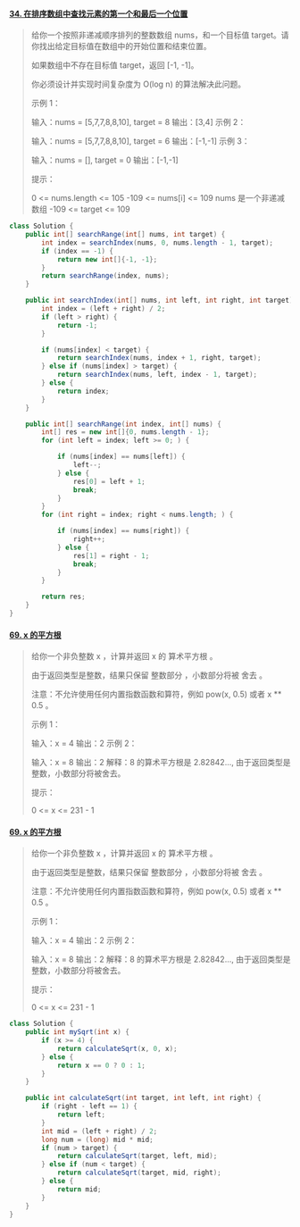 #### [34. 在排序数组中查找元素的第一个和最后一个位置](https://leetcode.cn/problems/find-first-and-last-position-of-element-in-sorted-array/)

>给你一个按照非递减顺序排列的整数数组 nums，和一个目标值 target。请你找出给定目标值在数组中的开始位置和结束位置。
>
>如果数组中不存在目标值 target，返回 [-1, -1]。
>
>你必须设计并实现时间复杂度为 O(log n) 的算法解决此问题。
>
> 
>
>示例 1：
>
>输入：nums = [5,7,7,8,8,10], target = 8
>输出：[3,4]
>示例 2：
>
>输入：nums = [5,7,7,8,8,10], target = 6
>输出：[-1,-1]
>示例 3：
>
>输入：nums = [], target = 0
>输出：[-1,-1]
>
>
>提示：
>
>0 <= nums.length <= 105
>-109 <= nums[i] <= 109
>nums 是一个非递减数组
>-109 <= target <= 109

```java
class Solution {
    public int[] searchRange(int[] nums, int target) {
        int index = searchIndex(nums, 0, nums.length - 1, target);
        if (index == -1) {
            return new int[]{-1, -1};
        }
        return searchRange(index, nums);
    }

    public int searchIndex(int[] nums, int left, int right, int target) {
        int index = (left + right) / 2;
        if (left > right) {
            return -1;
        }

        if (nums[index] < target) {
            return searchIndex(nums, index + 1, right, target);
        } else if (nums[index] > target) {
            return searchIndex(nums, left, index - 1, target);
        } else {
            return index;
        }
    }

    public int[] searchRange(int index, int[] nums) {
        int[] res = new int[]{0, nums.length - 1};
        for (int left = index; left >= 0; ) {

            if (nums[index] == nums[left]) {
                left--;
            } else {
                res[0] = left + 1;
                break;
            }
        }
        for (int right = index; right < nums.length; ) {

            if (nums[index] == nums[right]) {
                right++;
            } else {
                res[1] = right - 1;
                break;
            }
        }

        return res;
    }
}
```



#### [69. x 的平方根 ](https://leetcode.cn/problems/sqrtx/)

>给你一个非负整数 x ，计算并返回 x 的 算术平方根 。
>
>由于返回类型是整数，结果只保留 整数部分 ，小数部分将被 舍去 。
>
>注意：不允许使用任何内置指数函数和算符，例如 pow(x, 0.5) 或者 x ** 0.5 。
>
> 
>
>示例 1：
>
>输入：x = 4
>输出：2
>示例 2：
>
>输入：x = 8
>输出：2
>解释：8 的算术平方根是 2.82842..., 由于返回类型是整数，小数部分将被舍去。
>
>
>提示：
>
>0 <= x <= 231 - 1
>



#### [69. x 的平方根](https://leetcode.cn/problems/sqrtx/)

>给你一个非负整数 x ，计算并返回 x 的 算术平方根 。
>
>由于返回类型是整数，结果只保留 整数部分 ，小数部分将被 舍去 。
>
>注意：不允许使用任何内置指数函数和算符，例如 pow(x, 0.5) 或者 x ** 0.5 。
>
> 
>
>示例 1：
>
>输入：x = 4
>输出：2
>示例 2：
>
>输入：x = 8
>输出：2
>解释：8 的算术平方根是 2.82842..., 由于返回类型是整数，小数部分将被舍去。
>
>
>提示：
>
>0 <= x <= 231 - 1
>

```java
class Solution {
    public int mySqrt(int x) {
        if (x >= 4) {
            return calculateSqrt(x, 0, x);
        } else {
            return x == 0 ? 0 : 1;
        }
    }

    public int calculateSqrt(int target, int left, int right) {
        if (right - left == 1) {
            return left;
        }
        int mid = (left + right) / 2;
        long num = (long) mid * mid;
        if (num > target) {
            return calculateSqrt(target, left, mid);
        } else if (num < target) {
            return calculateSqrt(target, mid, right);
        } else {
            return mid;
        }
    }
}
```


